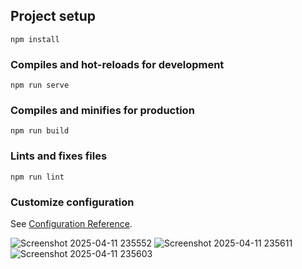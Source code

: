 ## Project setup
```
npm install
```

### Compiles and hot-reloads for development
```
npm run serve
```

### Compiles and minifies for production
```
npm run build
```

### Lints and fixes files
```
npm run lint
```

### Customize configuration
See [Configuration Reference](https://cli.vuejs.org/config/).

![Screenshot 2025-04-11 235552](https://github.com/user-attachments/assets/c5f558d0-24be-4d52-a347-e15ca546f4b3)
![Screenshot 2025-04-11 235611](https://github.com/user-attachments/assets/17f91c61-f19a-4433-a256-b451cadc9efa)
![Screenshot 2025-04-11 235603](https://github.com/user-attachments/assets/ddfdf306-74e8-4061-9e6b-81f7847fb6de)

